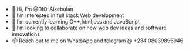 - 👋 Hi, I’m @DIO-Alkebulan
- 👀 I’m interested in full stack Web development 
- 🌱 I’m currently learning C++,html,css and JavaScript 
- 💞️ I’m looking to collaborate on new web dev ideas and software innovations 
- 📫 Reach out to me on WhatsApp and telegram @ +234 08039896946

<!---
DIO-Alkebulan/DIO-Alkebulan is a ✨ special ✨ repository because its `README.md` (this file) appears on your GitHub profile.
You can click the Preview link to take a look at your changes.
--->
